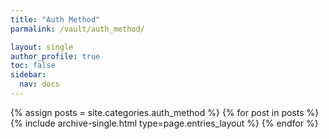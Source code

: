 ```yaml
---
title: "Auth Method"
parmalink: /vault/auth_method/

layout: single
author_profile: true
toc: false
sidebar:
  nav: docs
---
```


{% assign posts = site.categories.auth_method %}
{% for post in posts %} {% include archive-single.html type=page.entries_layout %} {% endfor %}